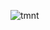 


![tmnt](https://cloud.githubusercontent.com/assets/8325457/20400640/2adb0e64-acbb-11e6-8d88-071f15fed4ed.jpeg)
